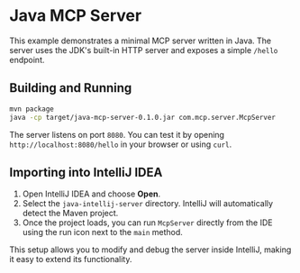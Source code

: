 # Java MCP Server

This example demonstrates a minimal MCP server written in Java. The server uses the JDK's built-in HTTP server and exposes a simple `/hello` endpoint.

## Building and Running

```bash
mvn package
java -cp target/java-mcp-server-0.1.0.jar com.mcp.server.McpServer
```

The server listens on port `8080`. You can test it by opening `http://localhost:8080/hello` in your browser or using `curl`.

## Importing into IntelliJ IDEA

1. Open IntelliJ IDEA and choose **Open**.
2. Select the `java-intellij-server` directory. IntelliJ will automatically detect the Maven project.
3. Once the project loads, you can run `McpServer` directly from the IDE using the run icon next to the `main` method.

This setup allows you to modify and debug the server inside IntelliJ, making it easy to extend its functionality.

